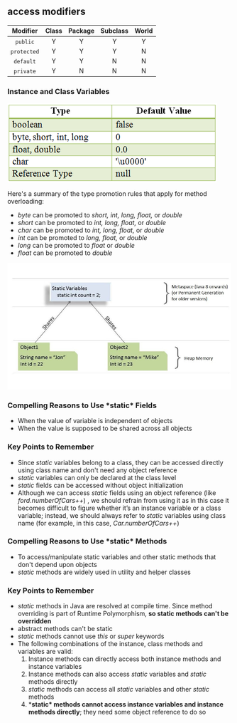 ## access modifiers

|  Modifier   | Class | Package | Subclass | World |
| :---------: | :---: | :-----: | :------: | :---: |
|  `public`   |   Y   |    Y    |    Y     |   Y   |
| `protected` |   Y   |    Y    |    Y     |   N   |
|  `default`  |   Y   |    Y    |    N     |   N   |
|  `private`  |   Y   |    N    |    N     |   N   |

### **Instance and Class Variables**

![img](img\init1.png)

Here's a summary of the type promotion rules that apply for method overloading:

- *byte* can be promoted to *short, int, long, float,* or *double*
- *short* can be promoted to *int, long, float,* or *double*
- *char* can be promoted to *int, long, float,* or *double*
- *int* can be promoted to *long, float,* or *double*
- *long* can be promoted to *float* or *double*
- *float* can be promoted to *double*

![img](img/Static_variables_shared_in_Java.jpg)

### **Compelling Reasons to Use \*static\* Fields**

- When the value of variable is independent of objects
- When the value is supposed to be shared across all objects

### **Key Points to Remember**

- Since *static* variables belong to a class, they can be accessed directly using class name and don't need any object reference
- *static* variables can only be declared at the class level
- *static* fields can be accessed without object initialization
- Although we can access *static* fields using an object reference (like *ford.numberOfCars++*) , we should refrain from using it as in this case it becomes difficult to figure whether it’s an instance variable or a class variable; instead, we should always refer to *static* variables using class name (for example, in this case, *Car.numberOfCars++*)

### **Compelling Reasons to Use \*static\* Methods**

- To access/manipulate static variables and other static methods that don't depend upon objects
- *static* methods are widely used in utility and helper classes

### **Key Points to Remember**

- *static* methods in Java are resolved at compile time. Since method overriding is part of Runtime Polymorphism, **so static methods can't be overridden**
- abstract methods can't be static
- *static* methods cannot use *this* or *super* keywords
- The following combinations of the instance, class methods and variables are valid:
  1. Instance methods can directly access both instance methods and instance variables
  2. Instance methods can also access *static* variables and *static* methods directly
  3. *static* methods can access all *static* variables and other *static* methods
  4. ***static\* methods cannot access instance variables and instance methods directly**; they need some object reference to do so